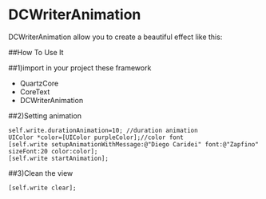DCWriterAnimation
=================
DCWriterAnimation allow you to create a beautiful effect like this:


##How To Use It

##1)import in your project these framework

* QuartzCore
* CoreText
* DCWriterAnimation


##2)Setting animation

    self.write.durationAnimation=10; //duration animation
    UIColor *color=[UIColor purpleColor];//color font
    [self.write setupAnimationWithMessage:@"Diego Caridei" font:@"Zapfino" sizeFont:20 color:color];
    [self.write startAnimation];
    
##3)Clean the view

    [self.write clear];



